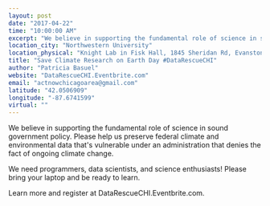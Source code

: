 ```yaml
---
layout: post
date: "2017-04-22"
time: "10:00:00 AM"
excerpt: "We believe in supporting the fundamental role of science in sound government policy. Please help us preserve federal climate and ..."
location_city: "Northwestern University"
location_physical: "Knight Lab in Fisk Hall, 1845 Sheridan Rd, Evanston, IL 60208"
title: "Save Climate Research on Earth Day #DataRescueCHI"
author: "Patricia Basuel"
website: "DataRescueCHI.Eventbrite.com"
email: "actnowchicagoarea@gmail.com"
latitude: "42.0506909"
longitude: "-87.6741599"
virtual: ""
---
```


We believe in supporting the fundamental role of science in sound government policy. Please help us preserve federal climate and environmental data that's vulnerable under an administration that denies the fact of ongoing climate change.

We need programmers, data scientists, and science enthusiasts! Please bring your laptop and be ready to learn.

Learn more and register at DataRescueCHI.Eventbrite.com.
